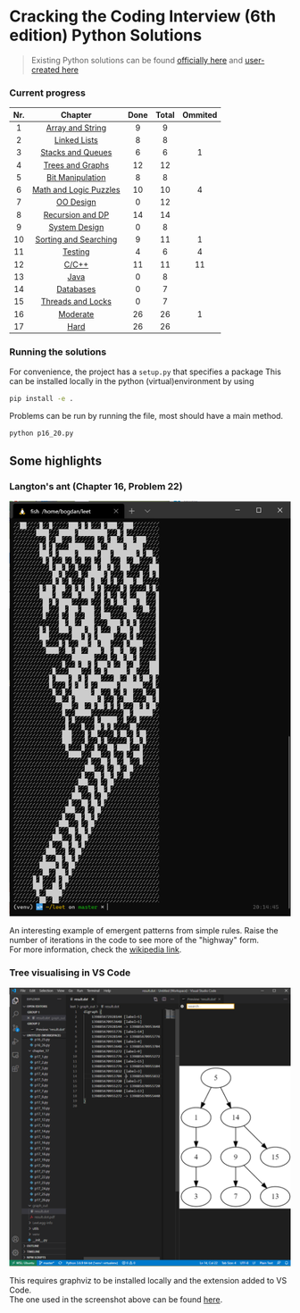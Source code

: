 # Cracking the Coding Interview (6th edition) Python Solutions

> Existing Python solutions can be found [officially here](https://github.com/careercup/CtCI-6th-Edition-Python/tree/e6bc732588601d0a98e5b1bc44d83644b910978d) and [user-created here](https://github.com/w-hat/ctci-solutions)

### Current progress
| Nr. 	|         Chapter        	| Done 	| Total 		| Ommited 	|
|:---:	|:----------------------:	|:----:	|:-----:	|:-------:	|
|   1 	| [Array and String](chapter_1)       	|   9  	|   9   	|       	|         	|
|   2 	| [Linked Lists](chapter_2)           	|   8  	|   8   	|         	|
|   3 	| [Stacks and Queues](chapter_3)      	|   6  	|   6   	|    1    	|
|   4 	| [Trees and Graphs](chapter_4)       	|  12  	|   12  	|         	|
|   5 	| [Bit Manipulation](chapter_5)       	|   8  	|   8   	|         	|
|   6 	| [Math and Logic Puzzles](chapter_6) 	|  10  	|   10  	|    4    	|
|   7 	| [OO Design](chapter_7)              	|   0  	|   12  	|         	|
|   8 	| [Recursion and DP](chapter_8)       	|  14  	|   14  	|         	|
|   9 	| [System Design](chapter_9)          	|   0  	|   8   	|         	|
|  10 	| [Sorting and Searching](chapter_10) 	|   9  	|   11  	|    1    	|
|  11 	| [Testing](chapter_11)                	|   4  	|   6   	|    4    	|
|  12 	| [C/C++](chapter_12)                  	|  11  	|   11  	|    11   	|
|  13 	| [Java](chapter_13)                   	|   0  	|   8   	|         	|
|  14 	| [Databases](chapter_14)              	|   0  	|   7   	|         	|
|  15 	| [Threads and Locks](chapter_15)      	|   0  	|   7   	|         	|
|  16 	| [Moderate](chapter_16)               	|  26  	|   26  	|    1    	|
|  17 	| [Hard](chapter_17)                   	|  26  	|   26  	|         	|


### Running the solutions

For convenience, the project has a `setup.py` that specifies a package
This can be installed locally in the python (virtual)environment by using
```bash
pip install -e .
```

Problems can be run by running the file, most should have a main method.
```bash
python p16_20.py
```

## Some highlights

### Langton's ant (Chapter 16, Problem 22)

![Result pattern](bonus/ant.png)

An interesting example of emergent patterns from simple rules. Raise the number of iterations in the code to see more of the "highway" form.  
For more information, check the [wikipedia link](https://en.wikipedia.org/wiki/Langton%27s_ant).

### Tree visualising in VS Code

![Example tree](bonus/graphs.png)

This requires graphviz to be installed locally and the extension added to VS Code.   
The one used in the screenshot above can be found [here](https://marketplace.visualstudio.com/items?itemName=tintinweb.graphviz-interactive-preview).

